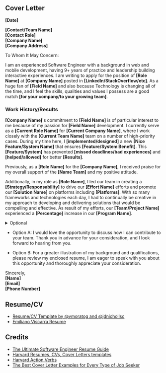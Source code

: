 ## Cover Letter

**[Date]**


**[Contact/Team Name]**\
**[Contact Role]**\
**[Company Name]**\
**[Company Address]**

To Whom It May Concern:

I am an experienced Software Engineer with a background in web and mobile development, having 9+ years of practice and leadership building interactive experiences. I am writing to apply for the position of **[Role Name]** at **[Company Name]** posted in **[LinkedIn/StackOverflow/etc]**. As a huge fan of **[Field Name]** and also because Technology is changing all of the time, and I feel the skills, qualities and values I possess are a good match **[for your company/to your growing team]**.

### Work History/Results

**[Company Name]**'s commitment to **[Field Name]** is of particular interest to me because of my passion for **[Field Name]** development. I currently serve as a **[Current Role Name]** for **[Current Company Name]**, where I work closely with the **[Current Team Name]** team on a number of high-priority cases. During my time here, I **[implemented/designed]** a new **[Nice Feature/System Name]** that ensures **[Feature/System Benefit]**. This **[Feature/System]** has prevented **[missed deadlines/bad experiences]** and **[helped/allowed]** for better **[Results]**.

Previously, as a **[Role Name]** for the **[Company Name]**, I received praise for my overall support of the **[Name Team]** and my positive attitude.

Additionally, in my role as **[Role Name]**, I led our team in creating a **[Strategy/Responsability]** to drive our **[Effort Name]** efforts and promote our **[Solution Name]** on platforms including **[Platforms]**. With so many frameworks and technologies each day, I had to continually be creative in my approach to developing and delivering solutions that would be compelling and effective. As result of my efforts, our **[Team/Project Name]** experienced a **[Percentage]** increase in our **[Program Name]**.

<details>
  <summary>Optional</summary>
  
  I am very hard working, always looking to improve my skills and research about new **[strategies/technologies]** to figure out new ways to do my job better, and also I am someone who is completely commited to building the best software products for the world.
  
  I would love to be part of a great team when we're making a great impact solving interesting challenges, always we need the help of others, and with my experience I feel I have a lot to offer in regard to technical expertise and my passion to a shared goal.
  
  I am very good at what I do because of my discipline and commitment, I know that if I'm part of your team I will start to contribute positively to the team's objectives quickly, always with the best attitude. I'm excited at the prospect of bringing the skills I developed through this experience to the **[Role Name]** at **[Company Name]**.
</details>

- Option A:
I would love the opportunity to discuss how I can contribute to your team. Thank you in advance for your consideration, and I look forward to hearing from you.

- Option B:
For a greater illustration of my background and qualifications, please review my enclosed resume, I am eager to speak with you about this opportunity and thoroughly appreciate your consideration.

Sincerely,\
**[Name]**\
**[Email]**\
**[Phone Number]**

## Resume/CV
- [Resume/CV Template by @vmoratog and @jdnichollsc](https://codepen.io/pen/?template=LYbdpXW)
- [Emiliano Viscarra Resume](https://techeria.co/static/files/ba9de3c1408eee9e62e16592cf8367bf/Emiliano-Viscarra-Resume.pdf)

## Credits
- [The Ultimate Software Engineer Resume Guide](https://arc.dev/resume)
- [Harvard Resumes, CVs, Cover Letters templates](https://ocs.fas.harvard.edu/resumes-cvs-cover-letters)
- [Harvard Action Verbs](https://ocs.fas.harvard.edu/files/ocs/files/undergrad_resumes_and_cover_letters.pdf?m=1598037165)
- [The Best Cover Letter Examples for Every Type of Job Seeker](https://www.themuse.com/advice/cover-letter-examples-every-type-job-seeker)
